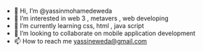 - 👋 Hi, I’m @yassinmohamedeweda
- 👀 I’m interested in web 3 , metavers , web developing 
- 🌱 I’m currently learning css, html , java script
- 💞️ I’m looking to collaborate on mobile application development
- 📫 How to reach me yassineweda@gmail.com

<!---
yassinmohamedeweda/yassinmohamedeweda is a ✨ special ✨ repository because its `README.md` (this file) appears on your GitHub profile.
You can click the Preview link to take a look at your changes.
--->
